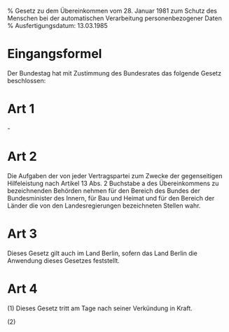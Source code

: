 % Gesetz zu dem Übereinkommen vom 28. Januar 1981 zum Schutz des Menschen bei der automatischen Verarbeitung personenbezogener Daten
% Ausfertigungsdatum: 13.03.1985
 
# Eingangsformel

Der Bundestag hat mit Zustimmung des Bundesrates das folgende Gesetz beschlossen:

# Art 1

\-

# Art 2

Die Aufgaben der von jeder Vertragspartei zum Zwecke der gegenseitigen Hilfeleistung nach Artikel 13 Abs. 2 Buchstabe a des Übereinkommens zu bezeichnenden Behörden nehmen für den Bereich des Bundes der Bundesminister des Innern, für Bau und Heimat und für den Bereich der Länder die von den Landesregierungen bezeichneten Stellen wahr.

# Art 3

Dieses Gesetz gilt auch im Land Berlin, sofern das Land Berlin die Anwendung dieses Gesetzes feststellt.

# Art 4

(1) Dieses Gesetz tritt am Tage nach seiner Verkündung in Kraft.

(2)
